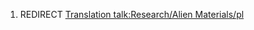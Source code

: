 1.  REDIRECT [Translation talk:Research/Alien
    Materials/pl](Translation_talk:Research/Alien_Materials/pl "wikilink")